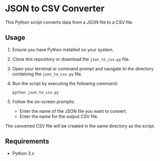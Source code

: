 # JSON to CSV Converter

This Python script converts data from a JSON file to a CSV file.

## Usage

1. Ensure you have Python installed on your system.
2. Clone this repository or download the `json_to_csv.py` file.
3. Open your terminal or command prompt and navigate to the directory containing the `json_to_csv.py` file.
4. Run the script by executing the following command:

    ```
    python json_to_csv.py
    ```

5. Follow the on-screen prompts:
    - Enter the name of the JSON file you want to convert.
    - Enter the name for the output CSV file.

The converted CSV file will be created in the same directory as the script.

## Requirements

- Python 3.x
